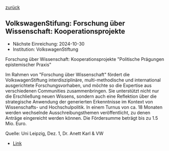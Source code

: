 [zurück](/funding/)

## VolkswagenStifung: Forschung über Wissenschaft: Kooperationsprojekte

* Nächste Einreichung: 2024-10-30
* Institution: VolkswagenStiftung

Forschung über Wissenschaft: Kooperationsprojekte "Politische Prägungen epistemischer Praxis"

Im Rahmen von "Forschung über Wissenschaft" fördert die VolkswagenStiftung interdisziplinäre, multi-methodische und international ausgerichtete Forschungsvorhaben, und möchte so die Expertise aus verschiedenen Communities zusammenbringen. Sie unterstützt nicht nur die Erschließung neuen Wissens, sondern auch eine Reflektion über die strategische Anwendung der generierten Erkenntnisse im Kontext von Wissenschafts- und Hochschulpolitik. In einem Turnus von ca. 18 Monaten werden wechselnde Ausschreibungsthemen veröffentlicht, zu denen Anträge eingereicht werden können. Die Fördersumme beträgt bis zu 1.5 Mio. Euro.

Quelle: Uni Leipzig, Dez. 1, Dr. Anett Karl & VW

* [Link](https://www.volkswagenstifhttps://www.volkswagenstiftung.de/de/foerderung/foerderangebot/forschung-ueber-wissenschaft-kooperationsprojekte)